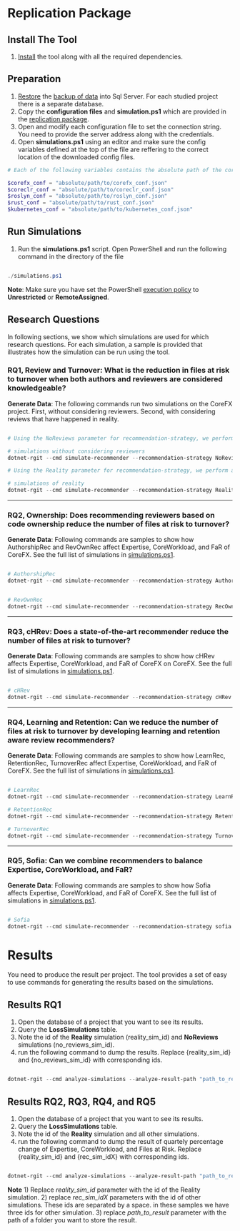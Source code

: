 # Replication Package

## Install The Tool

1) [Install](https://github.com/CESEL/RelationalGit/blob/master/install.md) the tool along with all the required dependencies.

## Preparation 

1) [Restore](https://www.janbasktraining.com/blog/restore-a-database-backup-from-sql/) the [backup of data](https://drive.google.com/drive/folders/1nc7Hu7kbPpavYrCMmCU5SEBlLlZTo5Fv) into Sql Server. For each studied project there is a separate database. 
2) Copy the **configuration files** and **simulation.ps1** which are provided in the [replication package](https://github.com/CESEL/RelationalGit/tree/master/ReplicationPackage).
3) Open and modify each configuration file to set the connection string. You need to provide the server address along with the credentials.
4) Open **simulations.ps1** using an editor and make sure the config variables defined at the top of the file are reffering to the correct location of the downloaded config files. 

```powershell
# Each of the following variables contains the absolute path of the corresponding configuation file.

$corefx_conf = "absolute/path/to/corefx_conf.json"
$coreclr_conf = "absolute/path/to/coreclr_conf.json"
$roslyn_conf = "absolute/path/to/roslyn_conf.json"
$rust_conf = "absolute/path/to/rust_conf.json"
$kubernetes_conf = "absolute/path/to/kubernetes_conf.json"
```

## Run Simulations

1) Run the **simulations.ps1** script. Open PowerShell and run the following command in the directory of the file

``` powershell

./simulations.ps1

```

**Note**: Make sure you have set the PowerShell [execution policy](https://superuser.com/questions/106360/how-to-enable-execution-of-powershell-scripts) to **Unrestricted** or **RemoteAssigned**.

## Research Questions

In following sections, we show which simulations are used for which research questions. For each simulation, a sample is provided that illustrates how the simulation can be run using the tool.

### RQ1, Review and Turnover: What is the reduction in files at risk to turnover when both authors and reviewers are considered knowledgeable?

**Generate Data**: The following commands run two simulations on the CoreFX project. First, without considering reviewers. Second, with considering reviews that have happened in reality.

```PowerShell

# Using the NoReviews parameter for recommendation-strategy, we perform a simulation in which no review will be conducted in the project.

# simulations without considering reviewers
dotnet-rgit --cmd simulate-recommender --recommendation-strategy NoReviews --conf-path $corefx_conf

# Using the Reality parameter for recommendation-strategy, we perform a simulation which reflects exactly what has been happened in reallity during code reviews.

# simulations of reality
dotnet-rgit --cmd simulate-recommender --recommendation-strategy Reality --conf-path $corefx_conf
```

---

### RQ2, Ownership: Does recommending reviewers based on code ownership reduce the number of files at risk to turnover?

**Generate Data**: Following commands are samples to show how AuthorshipRec and RevOwnRec affect Expertise, CoreWorkload, and FaR of CoreFX. See the full list of simulations in [simulations.ps1](https://github.com/CESEL/RelationalGit/blob/master/ReplicationPackage/simulations.ps1).

```PowerShell

# AuthorshipRec
dotnet-rgit --cmd simulate-recommender --recommendation-strategy AuthorshipRec --conf-path $corefx_conf


# RevOwnRec
dotnet-rgit --cmd simulate-recommender --recommendation-strategy RecOwnRec  --conf-path $corefx_conf

```

---

### RQ3, cHRev: Does a state-of-the-art recommender reduce the number of files at risk to turnover?

**Generate Data**: Following commands are samples to show how cHRev affects Expertise, CoreWorkload, and FaR of CoreFX on CoreFX. See the full list of simulations in [simulations.ps1](https://github.com/CESEL/RelationalGit/blob/master/ReplicationPackage/simulations.ps1).

```PowerShell

# cHRev
dotnet-rgit --cmd simulate-recommender --recommendation-strategy cHRev --conf-path $corefx_conf
```

---

### RQ4, Learning and Retention: Can we reduce the number of files at risk to turnover by developing learning and retention aware review recommenders?

**Generate Data**: Following commands are samples to show how LearnRec, RetentionRec, TurnoverRec affect Expertise, CoreWorkload, and FaR of CoreFX. See the full list of simulations in [simulations.ps1](https://github.com/CESEL/RelationalGit/blob/master/ReplicationPackage/simulations.ps1).

```PowerShell

# LearnRec
dotnet-rgit --cmd simulate-recommender --recommendation-strategy LearnRec  --conf-path $corefx_conf

# RetentionRec
dotnet-rgit --cmd simulate-recommender --recommendation-strategy RetentionRec  --conf-path $corefx_conf

# TurnoverRec
dotnet-rgit --cmd simulate-recommender --recommendation-strategy TurnoverRec --conf-path $corefx_conf
```

---

### RQ5, Sofia: Can we combine recommenders to balance Expertise, CoreWorkload, and FaR? 

**Generate Data**: Following commands are samples to show how Sofia affects Expertise, CoreWorkload, and FaR of CoreFX. See the full list of simulations in [simulations.ps1](https://github.com/CESEL/RelationalGit/blob/master/ReplicationPackage/simulations.ps1).

```PowerShell

# Sofia
dotnet-rgit --cmd simulate-recommender --recommendation-strategy sofia  --conf-path $corefx_conf

```

# Results

You need to produce the result per project. The tool provides a set of easy to use commands for generating the results based on the simulations.

## Results RQ1

1) Open the database of a project that you want to see its results.
2) Query the **LossSimulations** table. 
3) Note the id of the **Reality** simulation (reality_sim_id) and **NoReviews** simulations (no_reviews_sim_id). 
4) run the following command to dump the results. Replace {reality_sim_id} and {no_reviews_sim_id} with corresponding ids.

```PowerShell

dotnet-rgit --cmd analyze-simulations --analyze-result-path "path_to_result" --no-reviews-simulation {no_reviews_sim_id} --reality-simulation {reality_sim_id}  --conf-path "PATH_TO_CONF_CoreFX"
```

## Results RQ2, RQ3, RQ4, and RQ5

1) Open the database of a project that you want to see its results.
2) Query the **LossSimulations** table. 
3) Note the id of the **Reality** simulation and all other simulations. 
4) run the following command to dump the result of quartely percentage change of Expertise, CoreWorkload, and Files at Risk. Replace {reality_sim_id} and {rec_sim_idX} with corresponding ids.

```PowerShell

dotnet-rgit --cmd analyze-simulations --analyze-result-path "path_to_result" --recommender-simulation {rec_sim_id1} {rec_sim_id2} {rec_sim_id3} --reality-simulation {reality_sim_id}  --conf-path "PATH_TO_CONF_CoreFX"
```

**Note** 1) Replace _reality_sim_id_ parameter with the id of the Reality simulation. 2) replace _rec_sim_idX_ parameters with the id of other simulations. These ids are separated by a space. in these samples we have three ids for other simulation. 3) replace _path_to_result_ parameter with the path of a folder you want to store the result.
